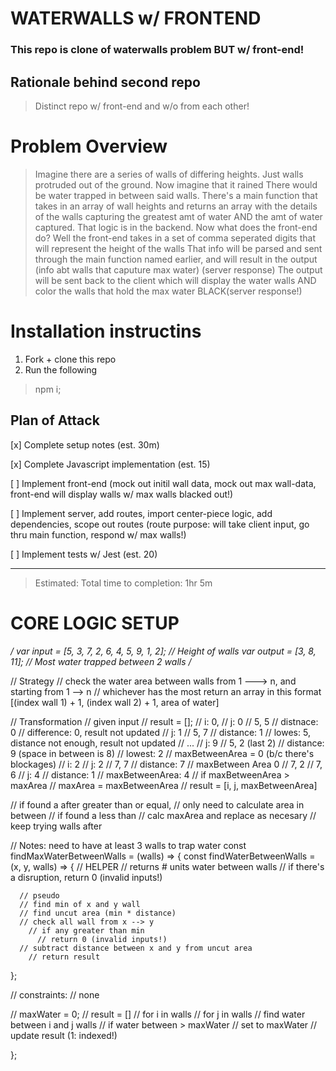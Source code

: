 # WATERWALLS w/ FRONTEND
### This repo is clone of waterwalls problem BUT w/ front-end!

## Rationale behind second repo
> Distinct repo w/ front-end and w/o from each other!

# Problem Overview
>  Imagine there are a series of walls of differing heights. Just walls protruded out of the ground. Now imagine that it rained
> There would be water trapped in between said walls. There's a main function that takes in an array of wall heights and returns an array with the details of the walls capturing the greatest amt of water AND the amt of water captured. 
> That logic is in the backend. Now what does the front-end do? Well the front-end takes in a set of comma seperated digits that will represent the height of the walls
> That info will be parsed and sent through the main function named earlier, and will result in the output (info abt walls that caputure max water) (server response)
> The output will be sent back to the client which will display the water walls AND color the walls that hold the max water BLACK(server response!)

[image]: https://i.imgur.com/ZQOCbpu.png

# Installation instructins
1. Fork + clone this repo
2. Run the following
> npm i;

## Plan of Attack
[x] Complete setup notes (est. 30m)

[x] Complete Javascript implementation (est. 15)

[ ] Implement front-end (mock out initil wall data, mock out max wall-data, front-end will display walls w/ max walls blacked out!)

[ ] Implement server, add routes, import center-piece logic, add dependencies, scope out routes (route purpose: will take client input, go thru main function, respond w/ max walls!)

[ ] Implement tests w/ Jest  (est. 20)

---

> Estimated: Total time to completion: 1hr 5m

# CORE LOGIC SETUP

*/
var input = [5, 3, 7, 2, 6, 4, 5, 9, 1, 2]; // Height of walls
var output = [3, 8, 11]; // Most water trapped between 2 walls
/*

// Strategy
// check the water area between walls from 1 ---> n, and starting from 1 --> n
    // whichever has the most return an array in this format [(index wall 1) + 1, (index wall 2) + 1, area of water]

// Transformation
// given input
// result = [];
// i: 0, 
  // j: 0
  // 5, 5
    // distnace: 0
    // difference: 0, result not updated
  // j: 1
  // 5, 7
    // distance: 1
    // lowes: 5, distance not enough, result not updated
  // ...
  // j: 9
  // 5, 2 (last 2)
    // distance: 9 (space in between is 8)
    // lowest: 2
    // maxBetweenArea = 0 (b/c there's blockages)
// i: 2
  // j: 2
  // 7, 7
    // distance: 7
    // maxBetween Area 0
  // 7, 2
  // 7, 6
    // j: 4
    // distance: 1
    // maxBetweenArea: 4
    // if maxBetweenArea > maxArea
      // maxArea = maxBetweenArea
      // result = [i, j, maxBetweenArea]

// if found a after greater than or equal,
  // only need to calculate area in between
// if found a less than
  // calc maxArea and replace as necesary
    // keep trying walls after

// Notes: need to have at least 3 walls to trap water
const findMaxWaterBetweenWalls = (walls) => {
  const findWaterBetweenWalls = (x, y, walls) => {
    // HELPER
      // returns # units water between walls
        // if there's a disruption, return 0 (invalid inputs!)

      // pseudo
      // find min of x and y wall
      // find uncut area (min * distance)
      // check all wall from x --> y
        // if any greater than min
          // return 0 (invalid inputs!)
      // subtract distance between x and y from uncut area
        // return result
  };

  // constraints:
    // none

  // maxWater = 0;
  // result = []
  // for i in walls
    // for j in walls
      // find water between i and j walls
      // if water between > maxWater
        // set to maxWater
        // update result (1: indexed!)

};

